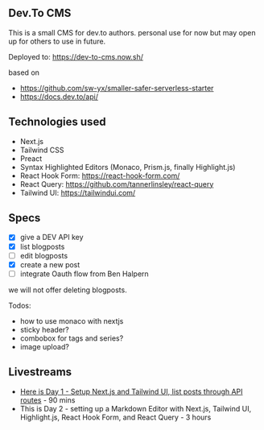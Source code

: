 ## Dev.To CMS

This is a small CMS for dev.to authors. personal use for now but may open up for others to use in future.

Deployed to: https://dev-to-cms.now.sh/

based on

- https://github.com/sw-yx/smaller-safer-serverless-starter
- https://docs.dev.to/api/

## Technologies used

- Next.js
- Tailwind CSS
- Preact
- Syntax Highlighted Editors (Monaco, Prism.js, finally Highlight.js)
- React Hook Form: https://react-hook-form.com/
- React Query: https://github.com/tannerlinsley/react-query
- Tailwind UI: https://tailwindui.com/

## Specs

- [x] give a DEV API key
- [x] list blogposts
- [ ] edit blogposts
- [x] create a new post
- [ ] integrate Oauth flow from Ben Halpern

we will not offer deleting blogposts.

Todos:

- how to use monaco with nextjs
- sticky header?
- combobox for tags and series?
- image upload?

## Livestreams

- [Here is Day 1 - Setup Next.js and Tailwind UI, list posts through API routes](https://dev.to/swyx/make-your-own-dev-to-cms-livestream-part-1-2ad1) - 90 mins
- This is Day 2 - setting up a Markdown Editor with Next.js, Tailwind UI, Highlight.js, React Hook Form, and React Query - 3 hours
